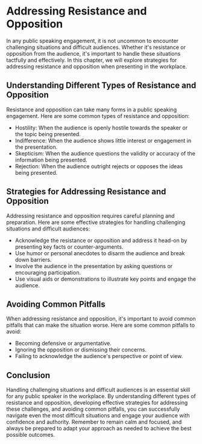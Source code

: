 Addressing Resistance and Opposition
========================================================================================================

In any public speaking engagement, it is not uncommon to encounter challenging situations and difficult audiences. Whether it's resistance or opposition from the audience, it's important to handle these situations tactfully and effectively. In this chapter, we will explore strategies for addressing resistance and opposition when presenting in the workplace.

Understanding Different Types of Resistance and Opposition
----------------------------------------------------------

Resistance and opposition can take many forms in a public speaking engagement. Here are some common types of resistance and opposition:

* Hostility: When the audience is openly hostile towards the speaker or the topic being presented.
* Indifference: When the audience shows little interest or engagement in the presentation.
* Skepticism: When the audience questions the validity or accuracy of the information being presented.
* Rejection: When the audience outright rejects or opposes the ideas being presented.

Strategies for Addressing Resistance and Opposition
---------------------------------------------------

Addressing resistance and opposition requires careful planning and preparation. Here are some effective strategies for handling challenging situations and difficult audiences:

* Acknowledge the resistance or opposition and address it head-on by presenting key facts or counter-arguments.
* Use humor or personal anecdotes to disarm the audience and break down barriers.
* Involve the audience in the presentation by asking questions or encouraging participation.
* Use visual aids or demonstrations to illustrate key points and engage the audience.

Avoiding Common Pitfalls
------------------------

When addressing resistance and opposition, it's important to avoid common pitfalls that can make the situation worse. Here are some common pitfalls to avoid:

* Becoming defensive or argumentative.
* Ignoring the opposition or dismissing their concerns.
* Failing to acknowledge the audience's perspective or point of view.

Conclusion
----------

Handling challenging situations and difficult audiences is an essential skill for any public speaker in the workplace. By understanding different types of resistance and opposition, developing effective strategies for addressing these challenges, and avoiding common pitfalls, you can successfully navigate even the most difficult situations and engage your audience with confidence and authority. Remember to remain calm and focused, and always be prepared to adapt your approach as needed to achieve the best possible outcomes.
